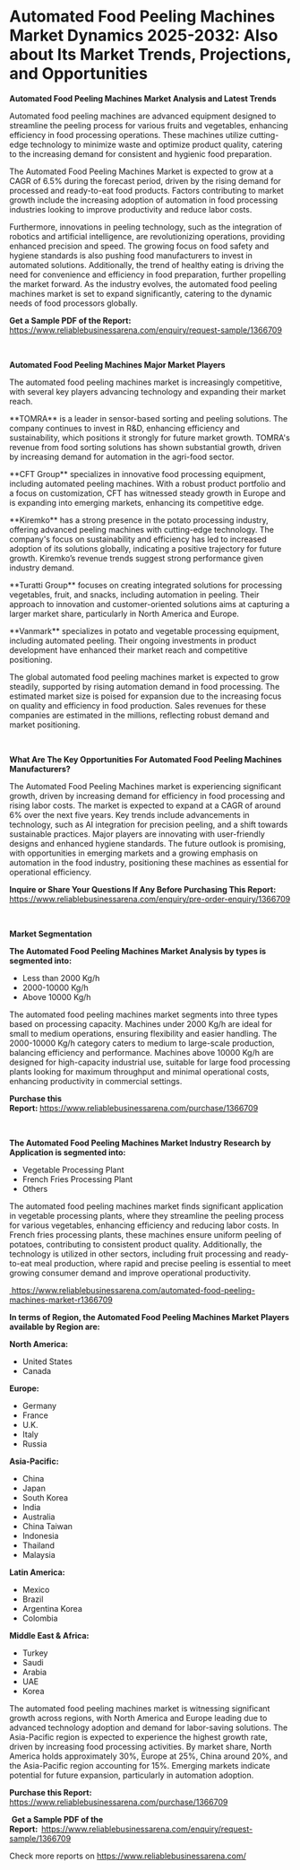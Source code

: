 <p><h1>Automated Food Peeling Machines Market Dynamics 2025-2032: Also about Its Market Trends, Projections, and Opportunities</h1></p><p><strong>Automated Food Peeling Machines Market Analysis and Latest Trends</strong></p>
<p><p>Automated food peeling machines are advanced equipment designed to streamline the peeling process for various fruits and vegetables, enhancing efficiency in food processing operations. These machines utilize cutting-edge technology to minimize waste and optimize product quality, catering to the increasing demand for consistent and hygienic food preparation. </p><p>The Automated Food Peeling Machines Market is expected to grow at a CAGR of 6.5% during the forecast period, driven by the rising demand for processed and ready-to-eat food products. Factors contributing to market growth include the increasing adoption of automation in food processing industries looking to improve productivity and reduce labor costs. </p><p>Furthermore, innovations in peeling technology, such as the integration of robotics and artificial intelligence, are revolutionizing operations, providing enhanced precision and speed. The growing focus on food safety and hygiene standards is also pushing food manufacturers to invest in automated solutions. Additionally, the trend of healthy eating is driving the need for convenience and efficiency in food preparation, further propelling the market forward. As the industry evolves, the automated food peeling machines market is set to expand significantly, catering to the dynamic needs of food processors globally.</p></p>
<p><strong>Get a Sample PDF of the Report:&nbsp;</strong> <a href="https://www.reliablebusinessarena.com/enquiry/request-sample/1366709?utm_campaign=3344&utm_medium=2&utm_source=Github&utm_content=ia&utm_term=22032025&utm_id=automated-food-peeling-machines">https://www.reliablebusinessarena.com/enquiry/request-sample/1366709</a></p>
<p>&nbsp;</p>
<p><strong>Automated Food Peeling Machines Major Market Players</strong></p>
<p><p>The automated food peeling machines market is increasingly competitive, with several key players advancing technology and expanding their market reach. </p><p>**TOMRA** is a leader in sensor-based sorting and peeling solutions. The company continues to invest in R&D, enhancing efficiency and sustainability, which positions it strongly for future market growth. TOMRA's revenue from food sorting solutions has shown substantial growth, driven by increasing demand for automation in the agri-food sector.</p><p>**CFT Group** specializes in innovative food processing equipment, including automated peeling machines. With a robust product portfolio and a focus on customization, CFT has witnessed steady growth in Europe and is expanding into emerging markets, enhancing its competitive edge.</p><p>**Kiremko** has a strong presence in the potato processing industry, offering advanced peeling machines with cutting-edge technology. The company's focus on sustainability and efficiency has led to increased adoption of its solutions globally, indicating a positive trajectory for future growth. Kiremko’s revenue trends suggest strong performance given industry demand.</p><p>**Turatti Group** focuses on creating integrated solutions for processing vegetables, fruit, and snacks, including automation in peeling. Their approach to innovation and customer-oriented solutions aims at capturing a larger market share, particularly in North America and Europe.</p><p>**Vanmark** specializes in potato and vegetable processing equipment, including automated peeling. Their ongoing investments in product development have enhanced their market reach and competitive positioning.</p><p>The global automated food peeling machines market is expected to grow steadily, supported by rising automation demand in food processing. The estimated market size is poised for expansion due to the increasing focus on quality and efficiency in food production. Sales revenues for these companies are estimated in the millions, reflecting robust demand and market positioning.</p></p>
<p>&nbsp;</p>
<p><strong>What Are The Key Opportunities For Automated Food Peeling Machines Manufacturers?</strong></p>
<p><p>The Automated Food Peeling Machines market is experiencing significant growth, driven by increasing demand for efficiency in food processing and rising labor costs. The market is expected to expand at a CAGR of around 6% over the next five years. Key trends include advancements in technology, such as AI integration for precision peeling, and a shift towards sustainable practices. Major players are innovating with user-friendly designs and enhanced hygiene standards. The future outlook is promising, with opportunities in emerging markets and a growing emphasis on automation in the food industry, positioning these machines as essential for operational efficiency.</p></p>
<p><strong>Inquire or Share Your Questions If Any Before Purchasing This Report:</strong> <a href="https://www.reliablebusinessarena.com/enquiry/pre-order-enquiry/1366709?utm_campaign=3344&utm_medium=2&utm_source=Github&utm_content=ia&utm_term=22032025&utm_id=automated-food-peeling-machines">https://www.reliablebusinessarena.com/enquiry/pre-order-enquiry/1366709</a></p>
<p>&nbsp;</p>
<p><strong>Market Segmentation</strong></p>
<p><strong>The Automated Food Peeling Machines Market Analysis by types is segmented into:</strong></p>
<p><ul><li>Less than 2000 Kg/h</li><li>2000-10000 Kg/h</li><li>Above 10000 Kg/h</li></ul></p>
<p><p>The automated food peeling machines market segments into three types based on processing capacity. Machines under 2000 Kg/h are ideal for small to medium operations, ensuring flexibility and easier handling. The 2000-10000 Kg/h category caters to medium to large-scale production, balancing efficiency and performance. Machines above 10000 Kg/h are designed for high-capacity industrial use, suitable for large food processing plants looking for maximum throughput and minimal operational costs, enhancing productivity in commercial settings.</p></p>
<p><strong>Purchase this Report:&nbsp;</strong><a href="https://www.reliablebusinessarena.com/purchase/1366709?utm_campaign=3344&utm_medium=2&utm_source=Github&utm_content=ia&utm_term=22032025&utm_id=automated-food-peeling-machines">https://www.reliablebusinessarena.com/purchase/1366709</a></p>
<p>&nbsp;</p>
<p><strong>The Automated Food Peeling Machines Market Industry Research by Application is segmented into:</strong></p>
<p><ul><li>Vegetable Processing Plant</li><li>French Fries Processing Plant</li><li>Others</li></ul></p>
<p><p>The automated food peeling machines market finds significant application in vegetable processing plants, where they streamline the peeling process for various vegetables, enhancing efficiency and reducing labor costs. In French fries processing plants, these machines ensure uniform peeling of potatoes, contributing to consistent product quality. Additionally, the technology is utilized in other sectors, including fruit processing and ready-to-eat meal production, where rapid and precise peeling is essential to meet growing consumer demand and improve operational productivity.</p></p>
<p><a href="https://www.reliablebusinessarena.com/automated-food-peeling-machines-market-r1366709?utm_campaign=3344&utm_medium=2&utm_source=Github&utm_content=ia&utm_term=22032025&utm_id=automated-food-peeling-machines">&nbsp;https://www.reliablebusinessarena.com/automated-food-peeling-machines-market-r1366709</a></p>
<p><strong>In terms of Region, the Automated Food Peeling Machines Market Players available by Region are:</strong></p>
<p>
    <p> <strong> North America: </strong>
        <ul>
            <li>United States</li>
            <li>Canada</li>
        </ul>
        </p> 
    <p> <strong> Europe: </strong>
        <ul>
            <li>Germany</li>
            <li>France</li>
            <li>U.K.</li>
            <li>Italy</li>
            <li>Russia</li>
        </ul>
        </p> 
    <p> <strong> Asia-Pacific: </strong>
        <ul>
            <li>China</li>
            <li>Japan</li>
            <li>South Korea</li>
            <li>India</li>
            <li>Australia</li>
            <li>China Taiwan</li>
            <li>Indonesia</li>
            <li>Thailand</li>
            <li>Malaysia</li>
        </ul>
        </p> 
    <p> <strong> Latin America: </strong>
        <ul>
            <li>Mexico</li>
            <li>Brazil</li>
            <li>Argentina Korea</li>
            <li>Colombia</li>
        </ul>
        </p> 
    <p> <strong> Middle East & Africa: </strong>
        <ul>
            <li>Turkey</li>
            <li>Saudi</li>
            <li>Arabia</li>
            <li>UAE</li>
            <li>Korea</li>
        </ul>
    </p>
    </p>
<p><p>The automated food peeling machines market is witnessing significant growth across regions, with North America and Europe leading due to advanced technology adoption and demand for labor-saving solutions. The Asia-Pacific region is expected to experience the highest growth rate, driven by increasing food processing activities. By market share, North America holds approximately 30%, Europe at 25%, China around 20%, and the Asia-Pacific region accounting for 15%. Emerging markets indicate potential for future expansion, particularly in automation adoption.</p></p>
<p><strong>Purchase this Report: </strong><a href="https://www.reliablebusinessarena.com/purchase/1366709?utm_campaign=3344&utm_medium=2&utm_source=Github&utm_content=ia&utm_term=22032025&utm_id=automated-food-peeling-machines">https://www.reliablebusinessarena.com/purchase/1366709</a></p>
<p>&nbsp;<strong>Get a Sample PDF of the Report:&nbsp;&nbsp;</strong><a href="https://www.reliablebusinessarena.com/enquiry/request-sample/1366709?utm_campaign=3344&utm_medium=2&utm_source=Github&utm_content=ia&utm_term=22032025&utm_id=automated-food-peeling-machines">https://www.reliablebusinessarena.com/enquiry/request-sample/1366709</a></p>
<p><strong></strong></p>
<p>Check more reports on <a href="https://www.reliablebusinessarena.com/?utm_campaign=3344&utm_medium=2&utm_source=Github&utm_content=ia&utm_term=22032025&utm_id=automated-food-peeling-machines">https://www.reliablebusinessarena.com/</a></p>